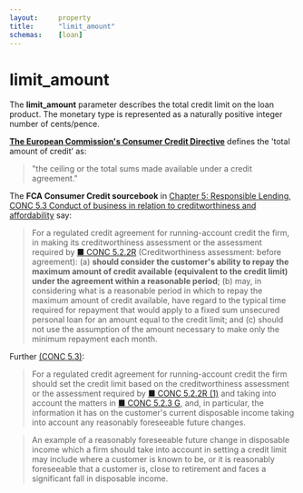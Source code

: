 ```yaml
---
layout:		property
title:		"limit_amount"
schemas:	[loan]
---
```


# limit_amount

The **limit_amount** parameter describes the total credit limit on the loan product. The monetary type is represented as a naturally positive integer number of cents/pence.

[**The European Commission's Consumer Credit Directive**][dir2008] defines the 'total amount of credit’ as:

> "the ceiling or the total sums made available under a credit agreement."

[dir2008]: http://eur-lex.europa.eu/LexUriServ/LexUriServ.do?uri=OJ:L:2008:133:0066:0092:EN:PDF

The **FCA Consumer Credit sourcebook** in [Chapter 5: Responsible Lending, CONC 5.3 Conduct of business in relation to creditworthiness and affordability][conc3] say:

> For a regulated credit agreement for running-account credit the firm, in making its creditworthiness assessment or the assessment required by [■ CONC 5.2.2R][conc2] (Creditworthiness assessment: before agreement):
(a) **should consider the customer's ability to repay the maximum amount of credit available (equivalent to the credit limit) under the agreement within a reasonable period**;
(b) may, in considering what is a reasonable period in which to repay the maximum amount of credit available, have regard to the typical time required for repayment that would apply to a fixed sum unsecured personal loan for an amount equal to the credit limit; and
(c) should not use the assumption of the amount necessary to make only the minimum repayment each month.

Further [(CONC 5.3)][conc3]:

> For a regulated credit agreement for running-account credit the firm should set the credit limit based on the creditworthiness assessment or the assessment required by [■ CONC 5.2.2R (1)][conc2] and taking into account the matters in [■ CONC 5.2.3 G][conc2], and, in particular, the information it has on the customer's current disposable income taking into account any reasonably foreseeable future changes.

> An example of a reasonably foreseeable future change in disposable income which a firm should take into account in setting a credit limit may include where a customer is known to be, or it is reasonably foreseeable that a customer is, close to retirement and faces a significant fall in disposable income.

[conc2]: https://www.handbook.fca.org.uk/handbook/CONC/5/2.html
[conc3]: https://www.handbook.fca.org.uk/handbook/CONC/5/3.pdf
